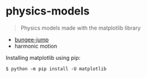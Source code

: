 # physics-models

> Physics models made with the matplotlib library

- [bungee-jump](https://github.com/dhruvnps/physics-models/tree/master/bungee-jump)
- harmonic motion

Installing matplotlib using pip:

```console
$ python -m pip install -U matplotlib
```
